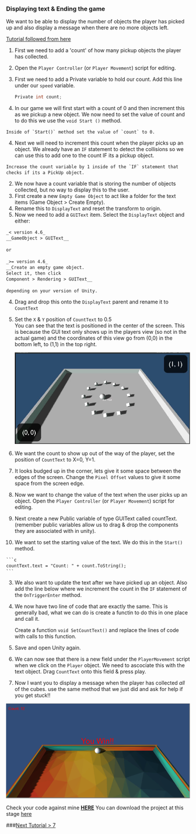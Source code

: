 ### Displaying text & Ending the game
We want to be able to display the number of objects the player has picked up and also display a message when there are no more objects left.

[Tutorial followed from here](https://www.youtube.com/watch?v=7s5bEWZycHQ)

1. First we need to add a 'count' of how many pickup objects the player has collected.
  1. Open the `Player Controller` (or `Player Movement`) script for editing.
  2. First we need to add a Private variable to hold our count. Add this line under our `speed` variable.

      ```c
      Private int count;
      ```

  3. In our game we will first start with a count of 0 and then increment this as we pickup a new object. We now need to set the value of count and to do this we use the `void Start ()` method.

    Inside of `Start()` method set the value of `count` to 0.
  4. Next we will need to increment this count when the player picks up an object. We already have an `IF` statement to detect the collisions so we can use this to add one to the count IF its a pickup object.

    Increase the count variable by 1 inside of the `IF` statement that checks if its a PickUp object.
2. We now have a count variable that is storing the number of objects collected, but no way to display this to the user.
  1. First create a new `Empty Game Object` to act like a folder for the text items (Game Object > Create Empty).
  2. Rename this to `DisplayText` and reset the transform to origin.
  3. Now we need to add a `GUIText` item. Select the `DisplayText` object and either:

    _< version 4.6_  
    __GameObject > GUIText__

    or

    _>= version 4.6_  
    __Create an empty game object.  
    Select it, then click  
    Component > Rendering > GUIText__

    depending on your version of Unity.

  4. Drag and drop this onto the `DisplayText` parent and rename it to `CountText`
  5. Set the `X` & `Y` position of `CountText` to 0.5  
     You can see that the text is positioned in the center of the screen. This is because the GUI text only shows up in the players view (so not in the actual game) and the coordinates of this view go from (0,0) in the bottom left, to (1,1) in the top right.

     ![ViewPortCoords](../imgs/ViewPortCoords.png "Logo Title Text 1")
   6. We want the count to show up out of the way of the player, set the position of `CountText` to X=0, Y=1.
   7. It looks budged up in the corner, lets give it some space between the edges of the screen. Change the `Pixel Offset` values to give it some space from the screen edge.

3. Now we want to change the value of the text when the user picks up an object. Open the `Player Controller` (or `Player Movement`) script for editing.
  1. Next create a new Public variable of type GUIText called countText. (remember public variables allow us to drag & drop the components they are associated with in unity).
  2. We want to set the starting value of the text. We do this in the `Start()` method.

    ```c
    countText.text = "Count: " + count.ToString();
    ```

  3. We also want to update the text after we have picked up an object. Also add the line below where we increment the count in the `IF` statement of the `OnTriggerEnter` method.

  4. We now have two line of code that are exactly the same. This is generally bad, what we can do is create a functin to do this in one place and call it.

      Create a function `void SetCountText()` and replace the lines of code with calls to this function.
  5. Save and open Unity again.

4. We can now see that there is a new field under the `PlayerMovement` script when we click on the `Player` object. We need to ascociate this with the text object. Drag `CountText` onto this field & press play.

5. Now I want you to display a message when the player has collected _all_ of the cubes. use the same method that we just did and ask for help if you get stuck!!

  ![EndGame](../imgs/EndGame.png "Logo Title Text 1")

Check your code against mine [**HERE**](https://github.com/Mattie432/Roll-a-ball/blob/v0.6/code/Assets/Scripts/PlayerMovement.cs)
You can download the project at this stage [here](https://github.com/Mattie432/Roll-a-ball/releases/tag/v0.6)


  ###[Next Tutorial > 7](Section7.md)
